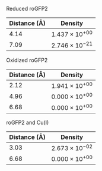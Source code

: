 Reduced roGFP2

| Distance (Å) | Density |
|-----------|-----------|
| 4.14 | $1.437 \times 10^{+00}$ |
| 7.09 | $2.746 \times 10^{-21}$ |

Oxidized roGFP2

| Distance (Å) | Density |
|-----------|-----------|
| 2.12 | $1.941 \times 10^{+00}$ |
| 4.96 | $0.000 \times 10^{+00}$ |
| 6.68 | $0.000 \times 10^{+00}$ |

roGFP2 and Cu(I)

| Distance (Å) | Density |
|-----------|-----------|
| 3.03 | $2.673 \times 10^{-02}$ |
| 6.68 | $0.000 \times 10^{+00}$ |
